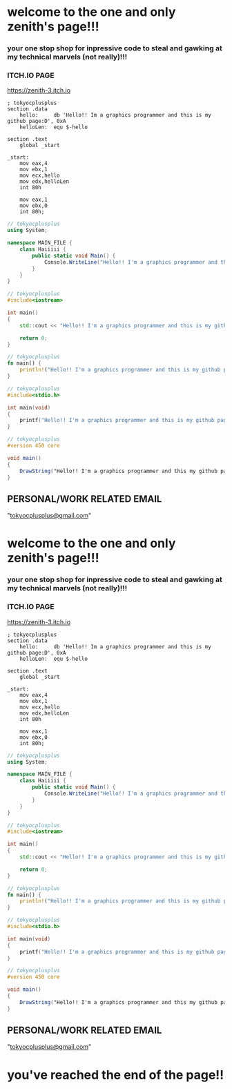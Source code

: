 # welcome to the one and only zenith's page!!!
### your one stop shop for inpressive code to steal and gawking at my technical marvels (not really)!!!

### ITCH.IO PAGE
https://zenith-3.itch.io

```assembly
; tokyocplusplus
section .data
	hello:     db 'Hello!! Im a graphics programmer and this is my github page:D', 0xA
	helloLen:  equ $-hello

section .text
	global _start

_start:
	mov eax,4
	mov ebx,1 
	mov ecx,hello        
	mov edx,helloLen
	int 80h

	mov eax,1            
	mov ebx,0            
	int 80h;
```
```Cs
// tokyocplusplus
using System;

namespace MAIN_FILE {
	class Haiiiii {
		public static void Main() {
			Console.WriteLine("Hello!! I'm a graphics programmer and this is my github page!!!~~~ :3!!!")
		}
	}
}
```
```C++
// tokyocplusplus
#include<iostream>

int main()
{
    std::cout << "Hello!! I'm a graphics programmer and this is my github page!";

    return 0;
}
```
```rust
// tokyocplusplus
fn main() {
    println!("Hello!! I'm a graphics programmer and this is my github page:D");
}
```
```C
// tokyocplusplus
#include<stdio.h>

int main(void)
{
    printf("Hello!! I'm a graphics programmer and this is my github page!";
}
```
```GLSL
// tokyocplusplus
#version 450 core

void main()
{
    DrawString("Helloǃǃ I'm a graphics programmer and this my github pageǃ");
}
```

## PERSONAL/WORK RELATED EMAIL
"tokyocplusplus@gmail.com"





# welcome to the one and only zenith's page!!!
### your one stop shop for inpressive code to steal and gawking at my technical marvels (not really)!!!

### ITCH.IO PAGE
https://zenith-3.itch.io

```assembly
; tokyocplusplus
section .data
	hello:     db 'Hello!! Im a graphics programmer and this is my github page:D', 0xA
	helloLen:  equ $-hello

section .text
	global _start

_start:
	mov eax,4
	mov ebx,1 
	mov ecx,hello        
	mov edx,helloLen
	int 80h

	mov eax,1            
	mov ebx,0            
	int 80h;
```
```Cs
// tokyocplusplus
using System;

namespace MAIN_FILE {
	class Haiiiii {
		public static void Main() {
			Console.WriteLine("Hello!! I'm a graphics programmer and this is my github page!!!~~~ :3!!!")
		}
	}
}
```
```C++
// tokyocplusplus
#include<iostream>

int main()
{
    std::cout << "Hello!! I'm a graphics programmer and this is my github page!";

    return 0;
}
```
```rust
// tokyocplusplus
fn main() {
    println!("Hello!! I'm a graphics programmer and this is my github page:D");
}
```
```C
// tokyocplusplus
#include<stdio.h>

int main(void)
{
    printf("Hello!! I'm a graphics programmer and this is my github page!";
}
```
```GLSL
// tokyocplusplus
#version 450 core

void main()
{
    DrawString("Helloǃǃ I'm a graphics programmer and this my github pageǃ");
}
```

## PERSONAL/WORK RELATED EMAIL
"tokyocplusplus@gmail.com"






# you've reached the end of the page!!
